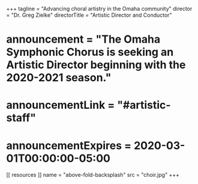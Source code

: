 +++
tagline = "Advancing choral artistry in the Omaha community"
director = "Dr. Greg Zielke"
directorTitle = "Artistic Director and Conductor"
# announcement = "The Omaha Symphonic Chorus is seeking an Artistic Director beginning with the 2020-2021 season."
# announcementLink = "#artistic-staff"
# announcementExpires = 2020-03-01T00:00:00-05:00

[[ resources ]]
    name = "above-fold-backsplash"
    src = "choir.jpg"
+++
